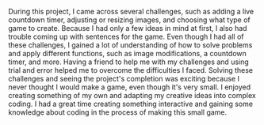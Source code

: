 During this project, I came across several challenges, such as adding a live countdown timer, adjusting or resizing images, and choosing what type of game to create. Because I had only a few ideas in mind at first, I also had trouble coming up with sentences for the game. Even though I had all of these challenges, I gained a lot of understanding of how to solve problems and apply different functions, such as image modifications, a countdown timer, and more. Having a friend to help me with my challenges and using trial and error helped me to overcome the difficulties I faced. Solving these challenges and seeing the project's completion was exciting because I never thought I would make a game, even though it's very small. I enjoyed creating something of my own and adapting my creative ideas into complex coding. I had a great time creating something interactive and gaining some knowledge about coding in the process of making this small game.
